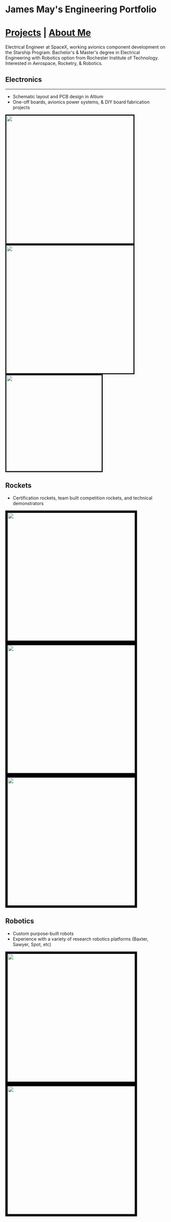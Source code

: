 # James May's Engineering Portfolio

# [Projects](http://vlarko.com/Projects)  |  [About Me](http://vlarko.com/About%20Me)
Electrical Engineer at SpaceX, working avionics component development on the Starship Program. Bachelor's & Master's degree in Electrical Engineering with Robotics option from Rochester Institute of Technology. Interested in Aerospace, Rocketry, & Robotics.

## Electronics
---
- Schematic layout and PCB design in Altium
- One-off boards, avionics power systems, & DIY board fabrication projects

<img src="Photos/power mod real2.jpg" height="400" style="border:3px solid black"> <img src="Photos/ConstructBadge_3.PNG" height="400" style="border:3px solid black"> <img src="Photos/mlc altium 3d.png" height="300" style="border:3px solid black">

## Rockets
- Certification rockets, team built competition rockets, and technical demonstrators

<img src="Photos/FoolsJourney_1.jpg" height="400" style="border:7px solid black"> <img src="Photos/L1_2.jpg" height="400" style="border:7px solid black"> <img src="Photos/L2_1.jpg" height="400" style="border:7px solid black">

## Robotics
- Custom purpose-built robots
- Experience with a variety of research robotics platforms (Baxter, Sawyer, Spot, etc)

<img src="Photos/mayload overview.jpg" height="400" style="border:7px solid black"> <img src="Photos/space junk 1.png" height="400" style="border:7px solid black">

